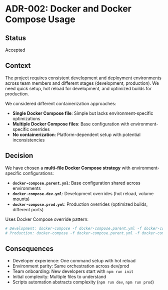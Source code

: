 # ADR-002: Docker and Docker Compose Usage

## Status
Accepted

## Context
The project requires consistent development and deployment environments across team members and different stages 
(development, production). We need quick setup, hot reload for development, and optimized builds for production.

We considered different containerization approaches:
- **Single Docker Compose file**: Simple but lacks environment-specific optimizations
- **Multiple Docker Compose files**: Base configuration with environment-specific overrides
- **No containerization**: Platform-dependent setup with potential inconsistencies

## Decision
We have chosen a **multi-file Docker Compose strategy** with environment-specific configurations:

- **`docker-compose.parent.yml`**: Base configuration shared across environments
- **`docker-compose.dev.yml`**: Development overrides (hot reload, volume mounts)
- **`docker-compose.prod.yml`**: Production overrides (optimized builds, different ports)

Uses Docker Compose override pattern:
```bash
# Development: docker-compose -f docker-compose.parent.yml -f docker-compose.dev.yml up
# Production: docker-compose -f docker-compose.parent.yml -f docker-compose.prod.yml up
```

## Consequences
- Developer experience: One command setup with hot reload
- Environment parity: Same orchestration across dev/prod
- Team onboarding: New developers start with `npm run init`
- Initial complexity: Multiple files to understand
- Scripts automation abstracts complexity (`npm run dev`, `npm run prod`)
